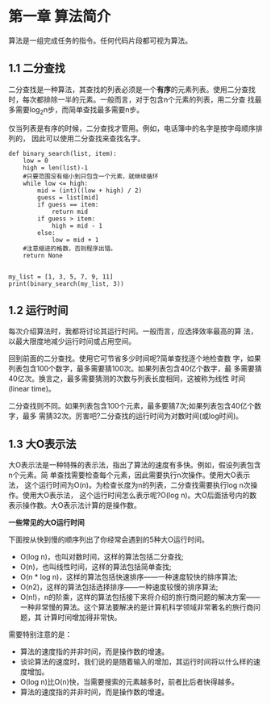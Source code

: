# 第一章 算法简介

算法是一组完成任务的指令。任何代码片段都可视为算法。

## 1.1 二分查找

二分查找是一种算法，其查找的列表必须是一个**有序**的元素列表。使用二分查找时，每次都排除一半的元素。一般而言，对于包含n个元素的列表，用二分查
找最多需要log<sub>2</sub>n步，而简单查找最多需要n步。

仅当列表是有序的时候，二分查找才管用。例如，电话簿中的名字是按字母顺序排列的， 因此可以使用二分查找来查找名字。

```
def binary_search(list, item):
    low = 0
    high = len(list)-1
    #只要范围没有缩小到只包含一个元素，就继续循环
    while low <= high:
        mid = (int)((low + high) / 2)
        guess = list[mid]
        if guess == item:
            return mid
        if guess > item:
            high = mid - 1
        else:
            low = mid + 1
    #注意缩进的格数，否则程序出错。
    return None


my_list = [1, 3, 5, 7, 9, 11] 
print(binary_search(my_list, 3))
```

## 1.2 运行时间

每次介绍算法时，我都将讨论其运行时间。一般而言，应选择效率最高的算 法，以最大限度地减少运行时间或占用空间。

回到前面的二分查找。使用它可节省多少时间呢?简单查找逐个地检查数 字，如果列表包含100个数字，最多需要猜100次。如果列表包含40亿个数字，最 多需要猜40亿次。换言之，最多需要猜测的次数与列表长度相同，这被称为线性 时间(linear time)。

二分查找则不同。如果列表包含100个元素，最多要猜7次;如果列表包含40亿个数字，最多 需猜32次。厉害吧?二分查找的运行时间为对数时间(或log时间)。

## 1.3 大O表示法

大O表示法是一种特殊的表示法，指出了算法的速度有多快。例如，假设列表包含n个元素。简 单查找需要检查每个元素，因此需要执行n次操作。使用大O表示法， 这个运行时间为O(n)。为检查长度为n的列表，二分查找需要执行log n次操作。使用大O表示法， 这个运行时间怎么表示呢?O(log n)。大O后面括号内的数表示操作数。大O表示法计算的是操作数。

**一些常见的大O运行时间**

下面按从快到慢的顺序列出了你经常会遇到的5种大O运行时间。

* O(log n)，也叫对数时间，这样的算法包括二分查找;
* O(n)，也叫线性时间，这样的算法包括简单查找;
* O(n * log n)，这样的算法包括快速排序——一种速度较快的排序算法;
* O(n2)，这样的算法包括选择排序——一种速度较慢的排序算法;
* O(n!)，n的阶乘，这样的算法包括接下来将介绍的旅行商问题的解决方案——一种非常慢的算法。这个算法要解决的是计算机科学领域非常著名的旅行商问题，其 计算时间增加得非常快。

需要特别注意的是：

* 算法的速度指的并非时间，而是操作数的增速。
* 谈论算法的速度时，我们说的是随着输入的增加，其运行时间将以什么样的速度增加。
* O(log n)比O(n)快，当需要搜索的元素越多时，前者比后者快得越多。
* 算法的速度指的并非时间，而是操作数的增速。



